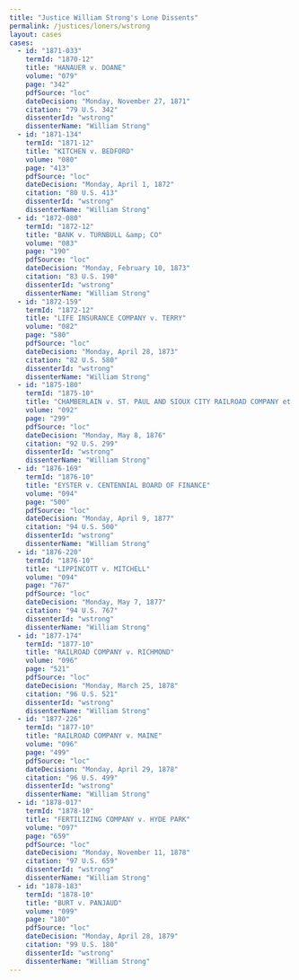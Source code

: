 ```yaml
---
title: "Justice William Strong's Lone Dissents"
permalink: /justices/loners/wstrong
layout: cases
cases:
  - id: "1871-033"
    termId: "1870-12"
    title: "HANAUER v. DOANE"
    volume: "079"
    page: "342"
    pdfSource: "loc"
    dateDecision: "Monday, November 27, 1871"
    citation: "79 U.S. 342"
    dissenterId: "wstrong"
    dissenterName: "William Strong"
  - id: "1871-134"
    termId: "1871-12"
    title: "KITCHEN v. BEDFORD"
    volume: "080"
    page: "413"
    pdfSource: "loc"
    dateDecision: "Monday, April 1, 1872"
    citation: "80 U.S. 413"
    dissenterId: "wstrong"
    dissenterName: "William Strong"
  - id: "1872-080"
    termId: "1872-12"
    title: "BANK v. TURNBULL &amp; CO"
    volume: "083"
    page: "190"
    pdfSource: "loc"
    dateDecision: "Monday, February 10, 1873"
    citation: "83 U.S. 190"
    dissenterId: "wstrong"
    dissenterName: "William Strong"
  - id: "1872-159"
    termId: "1872-12"
    title: "LIFE INSURANCE COMPANY v. TERRY"
    volume: "082"
    page: "580"
    pdfSource: "loc"
    dateDecision: "Monday, April 28, 1873"
    citation: "82 U.S. 580"
    dissenterId: "wstrong"
    dissenterName: "William Strong"
  - id: "1875-180"
    termId: "1875-10"
    title: "CHAMBERLAIN v. ST. PAUL AND SIOUX CITY RAILROAD COMPANY et al."
    volume: "092"
    page: "299"
    pdfSource: "loc"
    dateDecision: "Monday, May 8, 1876"
    citation: "92 U.S. 299"
    dissenterId: "wstrong"
    dissenterName: "William Strong"
  - id: "1876-169"
    termId: "1876-10"
    title: "EYSTER v. CENTENNIAL BOARD OF FINANCE"
    volume: "094"
    page: "500"
    pdfSource: "loc"
    dateDecision: "Monday, April 9, 1877"
    citation: "94 U.S. 500"
    dissenterId: "wstrong"
    dissenterName: "William Strong"
  - id: "1876-220"
    termId: "1876-10"
    title: "LIPPINCOTT v. MITCHELL"
    volume: "094"
    page: "767"
    pdfSource: "loc"
    dateDecision: "Monday, May 7, 1877"
    citation: "94 U.S. 767"
    dissenterId: "wstrong"
    dissenterName: "William Strong"
  - id: "1877-174"
    termId: "1877-10"
    title: "RAILROAD COMPANY v. RICHMOND"
    volume: "096"
    page: "521"
    pdfSource: "loc"
    dateDecision: "Monday, March 25, 1878"
    citation: "96 U.S. 521"
    dissenterId: "wstrong"
    dissenterName: "William Strong"
  - id: "1877-226"
    termId: "1877-10"
    title: "RAILROAD COMPANY v. MAINE"
    volume: "096"
    page: "499"
    pdfSource: "loc"
    dateDecision: "Monday, April 29, 1878"
    citation: "96 U.S. 499"
    dissenterId: "wstrong"
    dissenterName: "William Strong"
  - id: "1878-017"
    termId: "1878-10"
    title: "FERTILIZING COMPANY v. HYDE PARK"
    volume: "097"
    page: "659"
    pdfSource: "loc"
    dateDecision: "Monday, November 11, 1878"
    citation: "97 U.S. 659"
    dissenterId: "wstrong"
    dissenterName: "William Strong"
  - id: "1878-183"
    termId: "1878-10"
    title: "BURT v. PANJAUD"
    volume: "099"
    page: "180"
    pdfSource: "loc"
    dateDecision: "Monday, April 28, 1879"
    citation: "99 U.S. 180"
    dissenterId: "wstrong"
    dissenterName: "William Strong"
---
```

